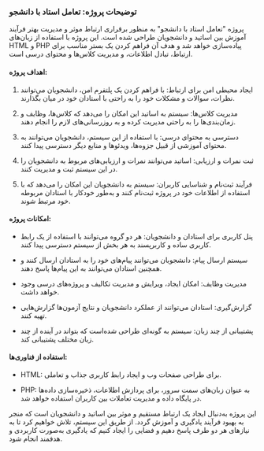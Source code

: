 ### توضیحات پروژه: تعامل استاد با دانشجو

پروژه "تعامل استاد با دانشجو" به منظور برقراری ارتباط موثر و مدیریت بهتر فرآیند آموزش بین اساتید و دانشجویان طراحی شده است. این پروژه با استفاده از زبان‌های HTML و PHP پیاده‌سازی خواهد شد و هدف آن فراهم کردن یک بستر مناسب برای ارتباط، تبادل اطلاعات، و مدیریت کلاس‌ها و محتوای درسی است.

#### اهداف پروژه:
1. ایجاد محیطی امن برای ارتباط: با فراهم کردن یک پلتفرم امن، دانشجویان می‌توانند نظرات، سوالات و مشکلات خود را به راحتی با استادان خود در میان بگذارند.
  
2. مدیریت کلاس‌ها: سیستم به اساتید این امکان را می‌دهد که کلاس‌ها، وظایف و زمان‌بندی‌ها را به راحتی مدیریت کرده و به روزرسانی‌های لازم را انجام دهند.

3. دسترسی به محتوای درسی: با استفاده از این سیستم، دانشجویان می‌توانند به محتوای آموزشی از قبیل جزوه‌ها، ویدئوها و منابع دیگر دسترسی پیدا کنند.

4. ثبت نمرات و ارزیابی: اساتید می‌توانند نمرات و ارزیابی‌های مربوط به دانشجویان را در این سیستم ثبت و مدیریت کنند.

5. فرآیند ثبت‌نام و شناسایی کاربران: سیستم به دانشجویان این امکان را می‌دهد که با استفاده از اطلاعات خود در پروژه ثبت‌نام کنند و به‌طور خودکار با استادان مربوطه‌ خود مرتبط شوند.

#### امکانات پروژه:
- پنل کاربری برای استادان و دانشجویان: هر دو گروه می‌توانند با استفاده از یک رابط کاربری ساده و کاربرپسند به هر بخش از سیستم دسترسی پیدا کنند.
  
- سیستم ارسال پیام: دانشجویان می‌توانند پیام‌های خود را به استادان ارسال کنند و همچنین استادان می‌توانند به این پیام‌ها پاسخ دهند.

- مدیریت وظایف: امکان ایجاد، ویرایش و مدیریت تکالیف و پروژه‌های درسی وجود خواهد داشت.

- گزارش‌گیری: استادان می‌توانند از عملکرد دانشجویان و نتایج آزمون‌ها گزارش‌هایی تهیه کنند.

- پشتیبانی از چند زبان: سیستم به گونه‌ای طراحی شده‌است که بتواند در آینده از چند زبان مختلف پشتیبانی کند.

#### استفاده از فناوری‌ها:
- HTML: برای طراحی صفحات وب و ایجاد رابط کاربری جذاب و تعاملی.
  
- PHP: به عنوان زبان‌های سمت سرور، برای پردازش اطلاعات، ذخیره‌سازی داده‌ها در پایگاه داده و مدیریت تعاملات بین کاربران استفاده خواهد شد.

این پروژه به‌دنبال ایجاد یک ارتباط مستقیم و موثر بین اساتید و دانشجویان است که منجر به بهبود فرآیند یادگیری و آموزش گردد. از طریق این سیستم، تلاش خواهیم کرد تا به نیازهای هر دو طرف پاسخ دهیم و فضایی را ایجاد کنیم که یادگیری به‌صورت کاربردی و هدفمند انجام شود.
